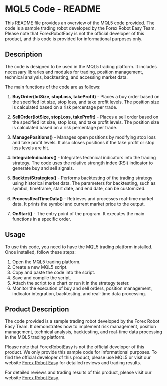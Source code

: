 # MQL5 Code - README

This README file provides an overview of the MQL5 code provided. The code is a sample trading robot developed by the Forex Robot Easy Team. Please note that ForexRobotEasy is not the official developer of this product, and this code is provided for informational purposes only.

## Description

The code is designed to be used in the MQL5 trading platform. It includes necessary libraries and modules for trading, position management, technical analysis, backtesting, and accessing market data.

The main functions of the code are as follows:

1. **BuyOrder(lotSize, stopLoss, takeProfit)** - Places a buy order based on the specified lot size, stop loss, and take profit levels. The position size is calculated based on a risk percentage per trade.

2. **SellOrder(lotSize, stopLoss, takeProfit)** - Places a sell order based on the specified lot size, stop loss, and take profit levels. The position size is calculated based on a risk percentage per trade.

3. **ManagePositions()** - Manages open positions by modifying stop loss and take profit levels. It also closes positions if the take profit or stop loss levels are hit.

4. **IntegrateIndicators()** - Integrates technical indicators into the trading strategy. The code uses the relative strength index (RSI) indicator to generate buy and sell signals.

5. **BacktestStrategies()** - Performs backtesting of the trading strategy using historical market data. The parameters for backtesting, such as symbol, timeframe, start date, and end date, can be customized.

6. **ProcessRealTimeData()** - Retrieves and processes real-time market data. It prints the symbol and current market price to the output.

7. **OnStart()** - The entry point of the program. It executes the main functions in a specific order.

## Usage

To use this code, you need to have the MQL5 trading platform installed. Once installed, follow these steps:

1. Open the MQL5 trading platform.
2. Create a new MQL5 script.
3. Copy and paste the code into the script.
4. Save and compile the script.
5. Attach the script to a chart or run it in the strategy tester.
6. Monitor the execution of buy and sell orders, position management, indicator integration, backtesting, and real-time data processing.

## Product Description

The code provided is a sample trading robot developed by the Forex Robot Easy Team. It demonstrates how to implement risk management, position management, technical analysis, backtesting, and real-time data processing in the MQL5 trading platform.

Please note that ForexRobotEasy is not the official developer of this product. We only provide this sample code for informational purposes. To find the official developer of this product, please use MQL5 or visit our website [Forex Robot Easy](https://forexroboteasy.com/forex-robot-review/kaiju-x-mini-review-optimized-forex-strategies-for-traders/) for detailed reviews and trading results.

For detailed reviews and trading results of this product, please visit our website [Forex Robot Easy](https://forexroboteasy.com/forex-robot-review/kaiju-x-mini-review-optimized-forex-strategies-for-traders/).
